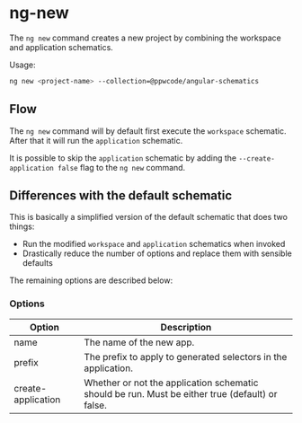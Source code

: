 # ng-new

The `ng new` command creates a new project by combining the workspace and application schematics.

Usage:
```bash
ng new <project-name> --collection=@ppwcode/angular-schematics
```

## Flow
The `ng new` command will by default first execute the `workspace` schematic.
After that it will run the `application` schematic.

It is possible to skip the `application` schematic by adding the `--create-application false` flag
to the `ng new` command.


## Differences with the default schematic
This is basically a simplified version of the default schematic that does two things:

* Run the modified `workspace` and `application` schematics when invoked
* Drastically reduce the number of options and replace them with sensible defaults

The remaining options are described below:

### Options

| Option             | Description                                                                                    |
| ------------------ | ---------------------------------------------------------------------------------------------- |
| name               | The name of the new app.                                                                       |
| prefix             | The prefix to apply to generated selectors in the application.                                 |
| create-application | Whether or not the application schematic should be run. Must be either true (default) or false.|
